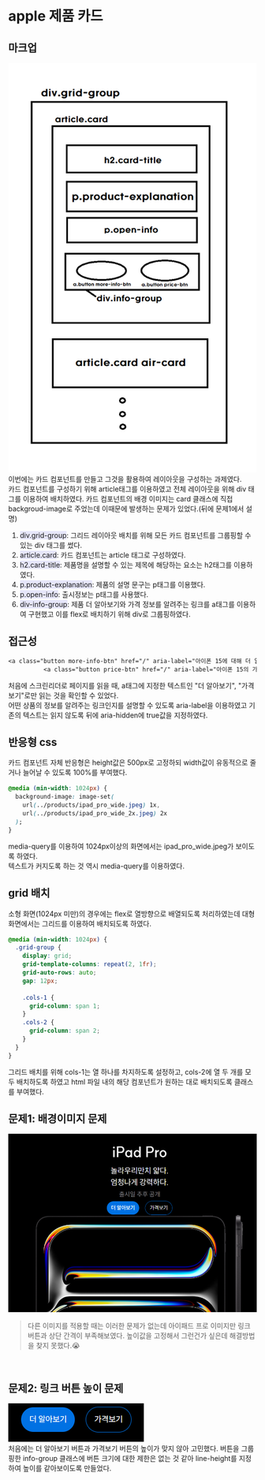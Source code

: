 # apple 제품 카드

## 마크업

![마크업](./md-image/image-1.png)</br>
이번에는 카드 컴포넌트를 만들고 그것을 활용하여 레이아웃을 구성하는 과제였다.</br>
카드 컴포넌트를 구성하기 위해 article태그를 이용하였고 전체 레이아웃을 위해 div 태그를 이용하여 배치하였다. 카드 컴포넌트의 배경 이미지는 card 클래스에 직접 backgroud-image로 주었는데 이때문에 발생하는 문제가 있었다.(뒤에 문제1에서 설명)</br>

1. <span style="background-color:#E6E6FA">div.grid-group</span>: 그리드 레이아웃 배치를 위해 모든 카드 컴포넌트를 그룹핑할 수 있는 div 태그를 썼다.
2. <span style="background-color:#E6E6FA">article.card</span>: 카드 컴포넌트는 article 태그로 구성하였다.
3. <span style="background-color:#E6E6FA">h2.card-title</span>: 제품명을 설명할 수 있는 제목에 해당하는 요소는 h2태그를 이용하였다.
4. <span style="background-color:#E6E6FA">p.product-explanation</span>: 제품의 설명 문구는 p태그를 이용했다.
5. <span style="background-color:#E6E6FA">p.open-info</span>: 출시정보는 p태그를 사용했다.
6. <span style="background-color:#E6E6FA">div-info-group</span>: 제품 더 알아보기와 가격 정보를 알려주는 링크를 a태그를 이용하여 구현했고 이를 flex로 배치하기 위해 div로 그룹핑하였다.

## 접근성

```css
<a class="button more-info-btn" href="/" aria-label="아이폰 15에 대해 더 알아보기" aria-hidden="true">더 알아보기</a>
          <a class="button price-btn" href="/" aria-label="아이폰 15의 가격보기" aria-hidden="true">가격보기</a>
```

처음에 스크린리더로 페이지를 읽을 때, a태그에 지정한 텍스트인 "더 알아보기", "가격보기"로만 읽는 것을 확인할 수 있었다.<br/>
어떤 상품의 정보를 알려주는 링크인지를 설명할 수 있도록 aria-label을 이용하였고 기존의 텍스트는 읽지 않도록 뒤에 aria-hidden에 true값을 지정하였다.

## 반응형 css

카드 컴포넌트 자체 반응형은 height값은 500px로 고정하되 width값이 유동적으로 줄거나 늘어날 수 있도록 100%를 부여했다.

```css
@media (min-width: 1024px) {
  background-image: image-set(
    url(../products/ipad_pro_wide.jpeg) 1x,
    url(../products/ipad_pro_wide_2x.jpeg) 2x
  );
}
```

media-query를 이용하여 1024px이상의 화면에서는 ipad_pro_wide.jpeg가 보이도록 하였다.<br/>
텍스트가 커지도록 하는 것 역시 media-query를 이용하였다.

## grid 배치

소형 화면(1024px 미만)의 경우에는 flex로 열방향으로 배열되도록 처리하였는데 대형화면에서는 그리드를 이용하여 배치되도록 하였다.

```css
@media (min-width: 1024px) {
  .grid-group {
    display: grid;
    grid-template-columns: repeat(2, 1fr);
    grid-auto-rows: auto;
    gap: 12px;

    .cols-1 {
      grid-column: span 1;
    }
    .cols-2 {
      grid-column: span 2;
    }
  }
}
```

그리드 배치를 위해 cols-1는 열 하나를 차지하도록 설정하고, cols-2에 열 두 개를 모두 배치하도록 하였고 html 파일 내의 해당 컴포넌트가 원하는 대로 배치되도록 클래스를 부여했다.

## 문제1: 배경이미지 문제

![아이패드 프로 문제](./md-image/image-5.png)

> 다른 이미지를 적용할 때는 이러한 문제가 없는데 아이패드 프로 이미지만 링크 버튼과 상단 간격이 부족해보였다. 높이값을 고정해서 그런건가 싶은데 해결방법을 찾지 못했다.😭

<br/>

## 문제2: 링크 버튼 높이 문제

![버튼 문제](./md-image/image-4.png)
<br/>
처음에는 더 알아보기 버튼과 가격보기 버튼의 높이가 맞지 않아 고민했다. 버튼을 그룹핑한 info-group 클래스에 버튼 크기에 대한 제한은 없는 것 같아 line-height를 지정하여 높이를 같아보이도록 만들었다.
